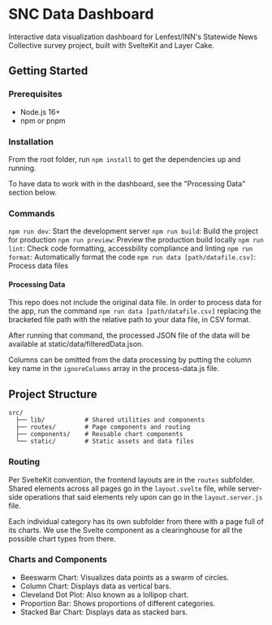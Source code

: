 # SNC Data Dashboard

Interactive data visualization dashboard for Lenfest/INN's Statewide News Collective survey project, built with SvelteKit and Layer Cake.

## Getting Started

### Prerequisites
- Node.js 16+
- npm or pnpm

### Installation
From the root folder, run `npm install` to get the dependencies up and running.

To have data to work with in the dashboard, see the "Processing Data" section below.

### Commands
`npm run dev`: Start the development server
`npm run build`: Build the project for production
`npm run preview`: Preview the production build locally
`npm run lint`: Check code formatting, accessbility compliance and linting
`npm run format`: Automatically format the code
`npm run data [path/datafile.csv]`: Process data files

#### Processing Data

This repo does not include the original data file. In order to process data for the app, run the command `npm run data [path/datafile.csv]` replacing the bracketed file path with the relative path to your data file, in CSV format.

After running that command, the processed JSON file of the data will be available at static/data/filteredData.json.

Columns can be omitted from the data processing by putting the column key name in the `ignoreColumns` array in the process-data.js file.

## Project Structure
```
src/
  ├── lib/           # Shared utilities and components
  ├── routes/        # Page components and routing
  ├── components/    # Reusable chart components
  └── static/        # Static assets and data files
```

### Routing

Per SvelteKit convention, the frontend layouts are in the `routes` subfolder. Shared elements across all pages go in the `layout.svelte` file, while server-side operations that said elements rely upon can go in the `layout.server.js` file. 

Each individual category has its own subfolder from there with a page full of its charts. We use the <Chart> Svelte component as a clearinghouse for all the possible chart types from there.

### Charts and Components
- Beeswarm Chart: Visualizes data points as a swarm of circles.
- Column Chart: Displays data as vertical bars.
- Cleveland Dot Plot: Also known as a lollipop chart.
- Proportion Bar: Shows proportions of different categories.
- Stacked Bar Chart: Displays data as stacked bars.
